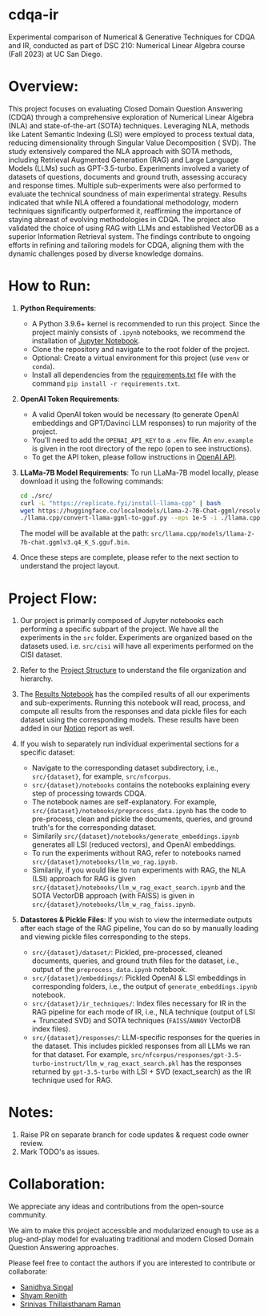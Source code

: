 # cdqa-ir

Experimental comparison of Numerical &amp; Generative Techniques for CDQA and IR, conducted as part of DSC 210:
Numerical Linear Algebra course (Fall 2023) at UC San Diego.

# Overview:

This project focuses on evaluating Closed Domain Question Answering (CDQA) through a comprehensive exploration of
Numerical Linear Algebra (NLA) and state-of-the-art (SOTA) techniques. Leveraging NLA, methods like Latent Semantic
Indexing (LSI) were employed to process textual data, reducing dimensionality through Singular Value Decomposition (
SVD). The study extensively compared the NLA approach with SOTA methods, including Retrieval Augmented Generation (RAG)
and Large Language Models (LLMs) such as GPT-3.5-turbo. Experiments involved a variety of datasets of questions,
documents and ground truth, assessing accuracy and response times. Multiple sub-experiments were also performed to
evaluate the technical soundness of main experimental strategy. Results indicated that while NLA offered a foundational
methodology, modern techniques significantly outperformed it, reaffirming the importance of staying abreast of evolving
methodologies in CDQA. The project also validated the choice of using RAG with LLMs and established VectorDB as a
superior Information Retrieval system. The findings contribute to ongoing efforts in refining and tailoring models for
CDQA, aligning them with the dynamic challenges posed by diverse knowledge domains.

# How to Run:

1. **Python Requirements**:
    - A Python 3.9.6+ kernel is recommended to run this project. Since the project mainly consists of `.ipynb`
      notebooks, we recommend the installation of [Jupyter Notebook](https://jupyter.org/install).
    - Clone the repository and navigate to the root folder of the project.
    - Optional: Create a virtual environment for this project (use ``venv`` or ``conda``).
    - Install all dependencies from the [requirements.txt](https://github.com/shy982/cdqa-ir/blob/main/requirements.txt)
      file with the command ``pip install -r requirements.txt``.

2. **OpenAI Token Requirements**:

    - A valid OpenAI token would be necessary (to generate OpenAI embeddings and GPT/Davinci LLM responses) to run
      majority of the project.
    - You'll need to add the `OPENAI_API_KEY` to a `.env` file. An `env.example` is given in the root directory of the
      repo (open to see instructions).
    - To get the API token, please follow instructions in [OpenAI API](https://openai.com/blog/openai-api).

3. **LLaMa-7B Model Requirements**:
   To run LLaMa-7B model locally, please download it using the following commands:
   ```bash
   cd ./src/
   curl -L "https://replicate.fyi/install-llama-cpp" | bash
   wget https://huggingface.co/localmodels/Llama-2-7B-Chat-ggml/resolve/main/llama-2-7b-chat.ggmlv3.q4_K_S.bin ./llama.cpp/models/llama-2-7b-chat.ggmlv3.q4_K_S.bin
   ./llama.cpp/convert-llama-ggml-to-gguf.py --eps 1e-5 -i ./llama.cpp/models/llama-2-7b-chat.ggmlv3.q4_K_S.bin -o ./llama.cpp/models/llama-2-7b-chat.ggmlv3.q4_K_S.gguf.bin
   ```
   The model will be available at the path: ``src/llama.cpp/models/llama-2-7b-chat.ggmlv3.q4_K_S.gguf.bin``.

4. Once these steps are complete, please refer to the next section to understand the project layout.

# Project Flow:

1. Our project is primarily composed of Jupyter notebooks each performing a specific subpart of the project. We have all
   the experiments in the ``src`` folder. Experiments are organized based on the datasets used. i.e. ``src/cisi`` will
   have all experiments performed on the CISI dataset.

2. Refer to the [Project Structure](https://github.com/shy982/cdqa-ir/blob/main/src/README.md) to understand the file
   organization and hierarchy.

3. The [Results Notebook](https://github.com/shy982/cdqa-ir/blob/main/src/get_results.ipynb) has the compiled results of
   all our experiments and sub-experiments. Running this notebook will read, process, and compute all results from the
   responses and data pickle files for each dataset using the corresponding models. These results have been added in
   our [Notion](https://peridot-dance-ae4.notion.site/Closed-Domain-Question-Answering-c09ac8ace57040978d98463de5d2d58a) report as well.

4. If you wish to separately run individual experimental sections for a specific dataset:

    - Navigate to the corresponding dataset subdirectory, i.e., ``src/{dataset}``, for example, ``src/nfcorpus``.
    - ``src/{dataset}/notebooks`` contains the notebooks explaining every step of processing towards CDQA.
    - The notebook names are self-explanatory. For example, ``src/{dataset}/notebooks/preprocess_data.ipynb`` has the
      code to pre-process, clean and pickle the documents, queries, and ground truth's for the corresponding dataset.
    - Similarily ``src/{dataset}/notebooks/generate_embeddings.ipynb`` generates all LSI (reduced vectors), and OpenAI
      embeddings.
    - To run the experiments without RAG, refer to notebooks named ``src/{dataset}/notebooks/llm_wo_rag.ipynb``.
    - Similarily, if you would like to run experiments with RAG, the NLA (LSI) approach for RAG is
      given ``src/{dataset}/notebooks/llm_w_rag_exact_search.ipynb`` and the SOTA VectorDB approach (with FAISS) is
      given in ``src/{dataset}/notebooks/llm_w_rag_faiss.ipynb``.

5. **Datastores & Pickle Files**: If you wish to view the intermediate outputs after each stage of the RAG pipeline, You
   can do so by manually loading and viewing pickle files corresponding to the steps.

    - ``src/{dataset}/dataset/``: Pickled, pre-processed, cleaned documents, queries, and ground truth files for the
      dataset, i.e., output of the ``preprocess_data.ipynb`` notebook.
    - ``src/{dataset}/embeddings/``: Pickled OpenAI & LSI embeddings in corresponding folders, i.e., the output
      of ``generate_embeddings.ipynb`` notebook.
    - ``src/{dataset}/ir_techniques/``: Index files necessary for IR in the RAG pipeline for each mode of IR, i.e., NLA
      technique (output of LSI + Truncated SVD) and SOTA techniques (``FAISS``/``ANNOY`` VectorDB index files).
    - ``src/{dataset}/responses/``: LLM-specific responses for the queries in the dataset. This includes pickled
      responses from all LLMs we ran for that dataset. For
      example, ``src/nfcorpus/responses/gpt-3.5-turbo-instruct/llm_w_rag_exact_search.pkl`` has the responses returned
      by ``gpt-3.5-turbo`` with LSI + SVD (exact_search) as the IR technique used for RAG.

# Notes:

1. Raise PR on separate branch for code updates & request code owner review.
2. Mark TODO's as issues.

# Collaboration:

We appreciate any ideas and contributions from the open-source community.

We aim to make this project accessible and modularized enough to use as a plug-and-play model for evaluating traditional and modern Closed Domain Question Answering approaches.

Please feel free to contact the authors if you are interested to contribute or collaborate:

- [Sanidhya Singal](https://www.github.com/sayhitosandy)
- [Shyam Renjith](https://www.github.com/shy982)
- [Srinivas Thillaisthanam Raman](https://github.com/srinivasraman18)
